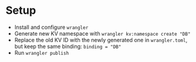 # Setup
* Install and configure `wrangler`
* Generate new KV namespace with `wrangler kv:namespace create "DB"`
* Replace the old KV ID with the newly generated one in `wrangler.toml`, but keep the same binding: `binding = "DB"`
* Run `wrangler publish`